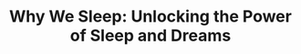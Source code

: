 ---
title: "Why We Sleep: Unlocking the Power of Sleep and Dreams"
showDate: false
draft: false
tags: ["classic","poem"]
link: "https://www.amazon.ca/Why-We-Sleep-Unlocking-Dreams/dp/1501144316/ref=sr_1_1?s=books&ie=UTF8&qid=1535144645&sr=1-1&keywords=why+we+sleep"
read: ""
---